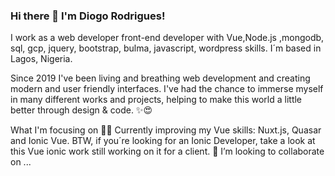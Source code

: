 ### Hi there 👋 I'm Diogo Rodrigues!




I work as a web developer front-end developer with Vue,Node.js ,mongodb, sql, gcp, jquery, bootstrap, bulma, javascript, wordpress skills. I´m based in Lagos, Nigeria.

Since 2019 I've been living and breathing web development and creating modern and user friendly interfaces. I've had the chance to immerse myself in many different works and projects, helping to make this world a little better through design & code. ✨😍

What I'm focusing on 👨‍💻
Currently improving my Vue skills: Nuxt.js, Quasar and Ionic Vue.
BTW, if you´re looking for an Ionic Developer, take a look at this Vue ionic work still working on it for a client.
👯 I’m looking to collaborate on ...

